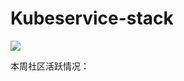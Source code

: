 # Kubeservice-stack

![](https://komarev.com/ghpvc/?username=kubeservice-stack)

本周社区活跃情况：
<!--GAMFC--><!--GAMFC-END-->
